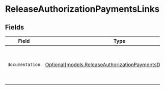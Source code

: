 # ReleaseAuthorizationPaymentsLinks


## Fields

| Field                                                                                                                | Type                                                                                                                 | Required                                                                                                             | Description                                                                                                          |
| -------------------------------------------------------------------------------------------------------------------- | -------------------------------------------------------------------------------------------------------------------- | -------------------------------------------------------------------------------------------------------------------- | -------------------------------------------------------------------------------------------------------------------- |
| `documentation`                                                                                                      | [Optional[models.ReleaseAuthorizationPaymentsDocumentation]](../models/releaseauthorizationpaymentsdocumentation.md) | :heavy_minus_sign:                                                                                                   | The URL to the generic Mollie API error handling guide.                                                              |